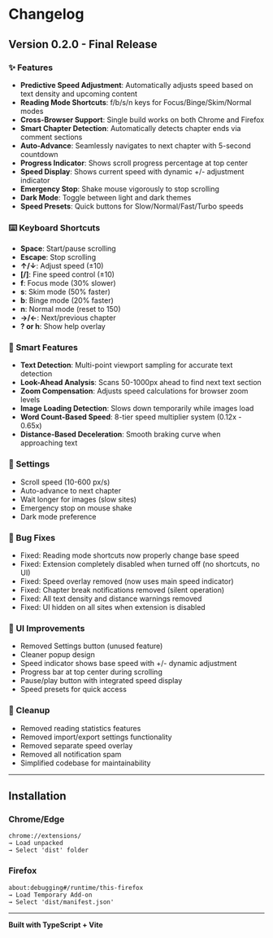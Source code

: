# Changelog

## Version 0.2.0 - Final Release

### ✨ Features
- **Predictive Speed Adjustment**: Automatically adjusts speed based on text density and upcoming content
- **Reading Mode Shortcuts**: f/b/s/n keys for Focus/Binge/Skim/Normal modes
- **Cross-Browser Support**: Single build works on both Chrome and Firefox
- **Smart Chapter Detection**: Automatically detects chapter ends via comment sections
- **Auto-Advance**: Seamlessly navigates to next chapter with 5-second countdown
- **Progress Indicator**: Shows scroll progress percentage at top center
- **Speed Display**: Shows current speed with dynamic +/- adjustment indicator
- **Emergency Stop**: Shake mouse vigorously to stop scrolling
- **Dark Mode**: Toggle between light and dark themes
- **Speed Presets**: Quick buttons for Slow/Normal/Fast/Turbo speeds

### ⌨️ Keyboard Shortcuts
- **Space**: Start/pause scrolling
- **Escape**: Stop scrolling
- **↑/↓**: Adjust speed (±10)
- **[/]**: Fine speed control (±10)
- **f**: Focus mode (30% slower)
- **s**: Skim mode (50% faster)
- **b**: Binge mode (20% faster)
- **n**: Normal mode (reset to 150)
- **→/←**: Next/previous chapter
- **? or h**: Show help overlay

### 🎯 Smart Features
- **Text Detection**: Multi-point viewport sampling for accurate text detection
- **Look-Ahead Analysis**: Scans 50-1000px ahead to find next text section
- **Zoom Compensation**: Adjusts speed calculations for browser zoom levels
- **Image Loading Detection**: Slows down temporarily while images load
- **Word Count-Based Speed**: 8-tier speed multiplier system (0.12x - 0.65x)
- **Distance-Based Deceleration**: Smooth braking curve when approaching text

### 🔧 Settings
- Scroll speed (10-600 px/s)
- Auto-advance to next chapter
- Wait longer for images (slow sites)
- Emergency stop on mouse shake
- Dark mode preference

### 🐛 Bug Fixes
- Fixed: Reading mode shortcuts now properly change base speed
- Fixed: Extension completely disabled when turned off (no shortcuts, no UI)
- Fixed: Speed overlay removed (now uses main speed indicator)
- Fixed: Chapter break notifications removed (silent operation)
- Fixed: All text density and distance warnings removed
- Fixed: UI hidden on all sites when extension is disabled

### 🎨 UI Improvements
- Removed Settings button (unused feature)
- Cleaner popup design
- Speed indicator shows base speed with +/- dynamic adjustment
- Progress bar at top center during scrolling
- Pause/play button with integrated speed display
- Speed presets for quick access

### 🧹 Cleanup
- Removed reading statistics features
- Removed import/export settings functionality
- Removed separate speed overlay
- Removed all notification spam
- Simplified codebase for maintainability

---

## Installation

### Chrome/Edge
```
chrome://extensions/
→ Load unpacked
→ Select 'dist' folder
```

### Firefox
```
about:debugging#/runtime/this-firefox
→ Load Temporary Add-on
→ Select 'dist/manifest.json'
```

---

**Built with TypeScript + Vite**
